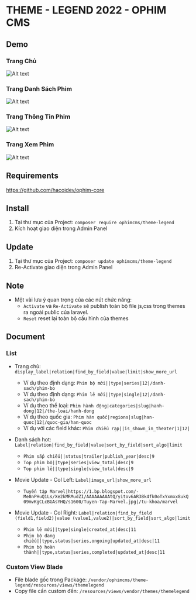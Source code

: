 # THEME - LEGEND 2022 - OPHIM CMS

## Demo
### Trang Chủ
![Alt text](https://i.ibb.co/zmQw4my/LEGEN-INDEX.png "Home Page")

### Trang Danh Sách Phim
![Alt text](https://i.ibb.co/jMTpFn5/LEGEN-CATALOG.png "Catalog Page")

### Trang Thông Tin Phim
![Alt text](https://i.ibb.co/BjzTm2j/LEGEN-SINGLE.png "Single Page")

### Trang Xem Phim
![Alt text](https://i.ibb.co/kSD1W5b/LEGEN-EPISODE.png "Episode Page")

## Requirements
https://github.com/hacoidev/ophim-core

## Install
1. Tại thư mục của Project: `composer require ophimcms/theme-legend`
2. Kích hoạt giao diện trong Admin Panel

## Update
1. Tại thư mục của Project: `composer update ophimcms/theme-legend`
2. Re-Activate giao diện trong Admin Panel

## Note
- Một vài lưu ý quan trọng của các nút chức năng:
    + `Activate` và `Re-Activate` sẽ publish toàn bộ file js,css trong themes ra ngoài public của laravel.
    + `Reset` reset lại toàn bộ cấu hình của themes
    
## Document
### List
- Trang chủ: `display_label|relation|find_by_field|value|limit|show_more_url`
    + Ví dụ theo định dạng: `Phim bộ mới||type|series|12|/danh-sach/phim-bo`
    + Ví dụ theo định dạng: `Phim lẻ mới||type|single|12|/danh-sach/phim-bo`
    + Ví dụ theo thể loại: `Phim hành động|categories|slug|hanh-dong|12|/the-loai/hanh-dong`
    + Ví dụ theo quốc gia: `Phim hàn quốc|regions|slug|han-quoc|12|/quoc-gia/han-quoc`
    + Ví dụ với các field khác: `Phim chiếu rạp||is_shown_in_theater|1|12|`

- Danh sách hot:  `Label|relation|find_by_field|value|sort_by_field|sort_algo|limit`
    + `Phim sắp chiếu||status|trailer|publish_year|desc|9`
    + `Top phim bộ||type|series|view_total|desc|9`
    + `Top phim lẻ||type|single|view_total|desc|9`

- Movie Update - Col Left:  `Label|image_url|show_more_url`
    + `Tuyển tập Marvel|https://1.bp.blogspot.com/-Me8nPHuQ1Ls/Xe2kMRMudZI/AAAAAAAAAtQ/yitov6AR38k4fk0oTxYxmxx8ukQ09mvKgCLcBGAsYHQ/s1600/Tuyen-Tap-Marvel.jpg|/tu-khoa/marvel`

- Movie Update - Col Right:  `Label|relation|find_by_field (field1,field2)|value (value1,value2)|sort_by_field|sort_algo|limit`
    + `Phim lẻ mới||type|single|created_at|desc|11`
    + `Phim bộ đang chiếu||type,status|series,ongoing|updated_at|desc|11`
    + `Phim bộ hoàn thành||type,status|series,completed|updated_at|desc|11`


### Custom View Blade
- File blade gốc trong Package: `/vendor/ophimcms/theme-legend/resources/views/themelegend`
- Copy file cần custom đến: `/resources/views/vendor/themes/themelegend`
